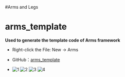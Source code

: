 #Arms and Legs
# arms_template

**Used to generate the template code of Arms framework**


- Right-click the File: New -> Arms
- GitHub：[arms_template](https://github.com/AlanPaine/arms_template)

- ![1](https://github.com/user-attachments/assets/0e4cc32e-3880-4111-b27e-3b97a40f766e)
![2](https://github.com/user-attachments/assets/0ec7e689-c716-4d51-8f42-9875efcd6437)
![3](https://github.com/user-attachments/assets/cac75e63-01b9-49f0-9f71-e83b9d8fb9a9)
![4](https://github.com/user-attachments/assets/599fa4a6-1764-4f1a-a955-890a04c411a7)


